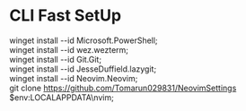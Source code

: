 # CLI Fast SetUp  
winget install --id Microsoft.PowerShell;  
winget install --id wez.wezterm;  
winget install --id Git.Git;  
winget install --id JesseDuffield.lazygit;  
winget install --id Neovim.Neovim;  
git clone https://github.com/Tomarun029831/NeovimSettings $env:LOCALAPPDATA\nvim;  

